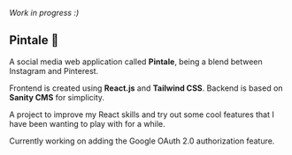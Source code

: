 *Work in progress :)*

## Pintale 📌 

A social media web application called **Pintale**, being a blend between Instagram and Pinterest.

Frontend is created using **React.js** and **Tailwind CSS**. Backend is based on **Sanity CMS** for simplicity.

A project to improve my React skills and try out some cool features that I have been wanting to play with for a while.

Currently working on adding the Google OAuth 2.0 authorization feature.
